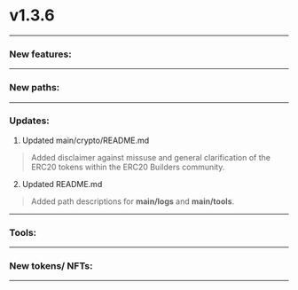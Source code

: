 # v1.3.6
---

### New features:

---

### New paths:

---

### Updates:

1. Updated main/crypto/README.md
> Added disclaimer against missuse and general clarification of the ERC20 tokens within the ERC20 Builders community.

2. Updated README.md
> Added path descriptions for **main/logs** and **main/tools**.

---

### Tools:

---

### New tokens/ NFTs:

---